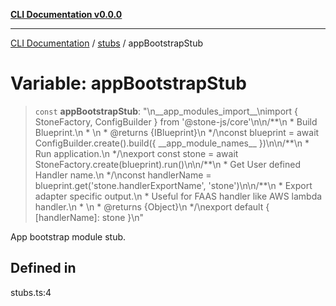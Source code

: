 [**CLI Documentation v0.0.0**](../../README.md)

***

[CLI Documentation](../../modules.md) / [stubs](../README.md) / appBootstrapStub

# Variable: appBootstrapStub

> `const` **appBootstrapStub**: "\n\_\_app\_modules\_import\_\_\nimport \{ StoneFactory, ConfigBuilder \} from '@stone-js/core'\n\n/\*\*\n \* Build Blueprint.\n \* \n \* @returns \{IBlueprint\}\n \*/\nconst blueprint = await ConfigBuilder.create().build(\{ \_\_app\_module\_names\_\_ \})\n\n/\*\*\n \* Run application.\n \*/\nexport const stone = await StoneFactory.create(blueprint).run()\n\n/\*\*\n \* Get User defined Handler name.\n \*/\nconst handlerName = blueprint.get('stone.handlerExportName', 'stone')\n\n/\*\*\n \* Export adapter specific output.\n \* Useful for FAAS handler like AWS lambda handler.\n \* \n \* @returns \{Object\}\n \*/\nexport default \{ \[handlerName\]: stone \}\n"

App bootstrap module stub.

## Defined in

stubs.ts:4
